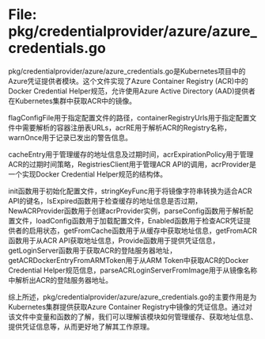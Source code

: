 # File: pkg/credentialprovider/azure/azure_credentials.go

pkg/credentialprovider/azure/azure_credentials.go是Kubernetes项目中的Azure凭证提供者模块。这个文件实现了Azure Container Registry (ACR)中的Docker Credential Helper规范，允许使用Azure Active Directory (AAD)提供者在Kubernetes集群中获取ACR中的镜像。

flagConfigFile用于指定配置文件的路径，containerRegistryUrls用于指定配置文件中需要解析的容器注册表URLs，acrRE用于解析ACR的Registry名称，warnOnce用于记录已发出的警告信息。

cacheEntry用于管理缓存的地址信息及过期时间，acrExpirationPolicy用于管理ACR的过期时间策略，RegistriesClient用于管理ACR API的调用，acrProvider是一个实现Docker Credential Helper规范的结构体。

init函数用于初始化配置文件，stringKeyFunc用于将镜像字符串转换为适合ACR API的键名，IsExpired函数用于检查缓存的地址信息是否过期，NewACRProvider函数用于创建acrProvider实例，parseConfig函数用于解析配置文件，loadConfig函数用于加载配置文件，Enabled函数用于检查ACR凭证提供者的启用状态，getFromCache函数用于从缓存中获取地址信息，getFromACR函数用于从ACR API获取地址信息，Provide函数用于提供凭证信息，getLoginServer函数用于获取ACR的登陆服务器地址，getACRDockerEntryFromARMToken用于从ARM Token中获取ACR的Docker Credential Helper规范信息，parseACRLoginServerFromImage用于从镜像名称中解析出ACR的登陆服务器地址。

综上所述，pkg/credentialprovider/azure/azure_credentials.go的主要作用是为Kubernetes集群提供获取Azure Container Registry中镜像的凭证信息。通过对该文件中变量和函数的了解，我们可以理解该模块如何管理缓存、获取地址信息、提供凭证信息等，从而更好地了解其工作原理。

